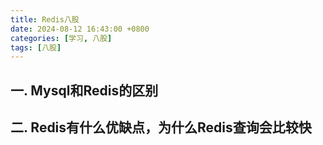 ```yaml
---
title: Redis八股
date: 2024-08-12 16:43:00 +0800
categories: [学习, 八股]
tags: [八股]
---
```


## 一. Mysql和Redis的区别

## 二. Redis有什么优缺点，为什么Redis查询会比较快